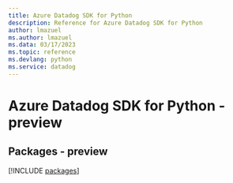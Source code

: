 ```yaml
---
title: Azure Datadog SDK for Python
description: Reference for Azure Datadog SDK for Python
author: lmazuel
ms.author: lmazuel
ms.data: 03/17/2023
ms.topic: reference
ms.devlang: python
ms.service: datadog
---
```

# Azure Datadog SDK for Python - preview
## Packages - preview
[!INCLUDE [packages](datadog-index.md)]